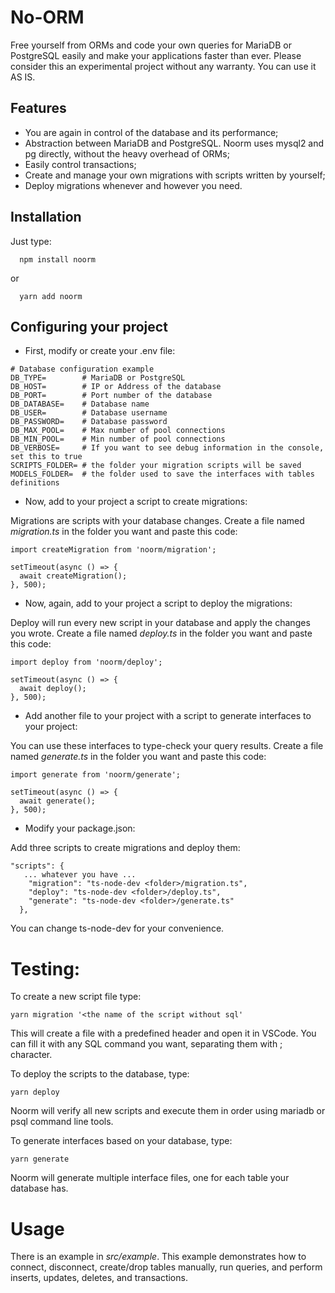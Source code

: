 # No-ORM

Free yourself from ORMs and code your own queries for MariaDB or PostgreSQL easily and make your applications faster than ever.
Please consider this an experimental project without any warranty. You can use it AS IS.

## Features

- You are again in control of the database and its performance;
- Abstraction between MariaDB and PostgreSQL. Noorm uses mysql2 and pg directly, without the heavy overhead of ORMs;
- Easily control transactions;
- Create and manage your own migrations with scripts written by yourself;
- Deploy migrations whenever and however you need.

## Installation

Just type:

```
  npm install noorm
```

or

```
  yarn add noorm
```

## Configuring your project

- First, modify or create your .env file:

```
# Database configuration example
DB_TYPE=        # MariaDB or PostgreSQL
DB_HOST=        # IP or Address of the database
DB_PORT=        # Port number of the database
DB_DATABASE=    # Database name
DB_USER=        # Database username
DB_PASSWORD=    # Database password
DB_MAX_POOL=    # Max number of pool connections
DB_MIN_POOL=    # Min number of pool connections
DB_VERBOSE=     # If you want to see debug information in the console, set this to true
SCRIPTS_FOLDER= # the folder your migration scripts will be saved
MODELS_FOLDER=  # the folder used to save the interfaces with tables definitions
```

- Now, add to your project a script to create migrations:

Migrations are scripts with your database changes.
Create a file named _migration.ts_ in the folder you want and paste this code:

```
import createMigration from 'noorm/migration';

setTimeout(async () => {
  await createMigration();
}, 500);
```

- Now, again, add to your project a script to deploy the migrations:

Deploy will run every new script in your database and apply the changes you wrote.
Create a file named _deploy.ts_ in the folder you want and paste this code:

```
import deploy from 'noorm/deploy';

setTimeout(async () => {
  await deploy();
}, 500);
```

- Add another file to your project with a script to generate interfaces to your project:

You can use these interfaces to type-check your query results.
Create a file named _generate.ts_ in the folder you want and paste this code:

```
import generate from 'noorm/generate';

setTimeout(async () => {
  await generate();
}, 500);
```

- Modify your package.json:

Add three scripts to create migrations and deploy them:

```
"scripts": {
   ... whatever you have ...
    "migration": "ts-node-dev <folder>/migration.ts",
    "deploy": "ts-node-dev <folder>/deploy.ts",
    "generate": "ts-node-dev <folder>/generate.ts"
  },
```

You can change ts-node-dev for your convenience.

# Testing:

To create a new script file type:

```
yarn migration '<the name of the script without sql'
```

This will create a file with a predefined header and open it in VSCode. You can fill it with any SQL command you want, separating them with ; character.

To deploy the scripts to the database, type:

```
yarn deploy
```

Noorm will verify all new scripts and execute them in order using mariadb or psql command line tools.

To generate interfaces based on your database, type:

```
yarn generate
```

Noorm will generate multiple interface files, one for each table your database has.

# Usage

There is an example in _src/example_. This example demonstrates how to connect, disconnect, create/drop tables manually, run queries, and perform inserts, updates, deletes, and transactions.

